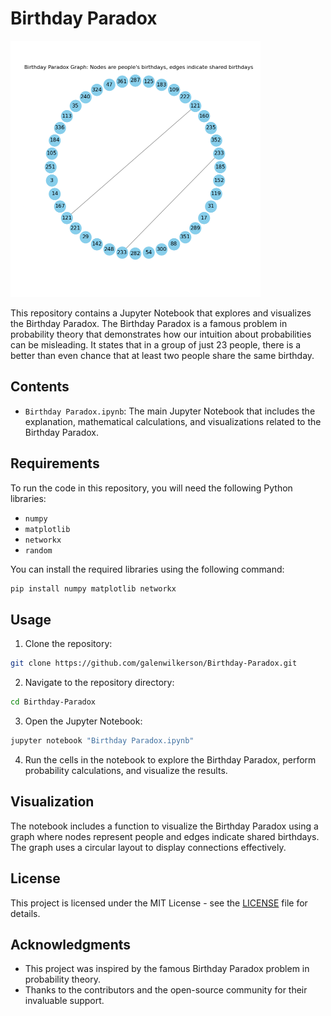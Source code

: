 # Birthday Paradox

<img src="./birthday_graph.png" width="400" height="410">

This repository contains a Jupyter Notebook that explores and visualizes the Birthday Paradox. The Birthday Paradox is a famous problem in probability theory that demonstrates how our intuition about probabilities can be misleading. It states that in a group of just 23 people, there is a better than even chance that at least two people share the same birthday.

## Contents

- `Birthday Paradox.ipynb`: The main Jupyter Notebook that includes the explanation, mathematical calculations, and visualizations related to the Birthday Paradox.

## Requirements

To run the code in this repository, you will need the following Python libraries:

- `numpy`
- `matplotlib`
- `networkx`
- `random`

You can install the required libraries using the following command:

```bash
pip install numpy matplotlib networkx
```

## Usage

1. Clone the repository:

```bash
git clone https://github.com/galenwilkerson/Birthday-Paradox.git
```

2. Navigate to the repository directory:

```bash
cd Birthday-Paradox
```

3. Open the Jupyter Notebook:

```bash
jupyter notebook "Birthday Paradox.ipynb"
```

4. Run the cells in the notebook to explore the Birthday Paradox, perform probability calculations, and visualize the results.

## Visualization

The notebook includes a function to visualize the Birthday Paradox using a graph where nodes represent people and edges indicate shared birthdays. The graph uses a circular layout to display connections effectively.

## License

This project is licensed under the MIT License - see the [LICENSE](LICENSE) file for details.

## Acknowledgments

- This project was inspired by the famous Birthday Paradox problem in probability theory.
- Thanks to the contributors and the open-source community for their invaluable support.
